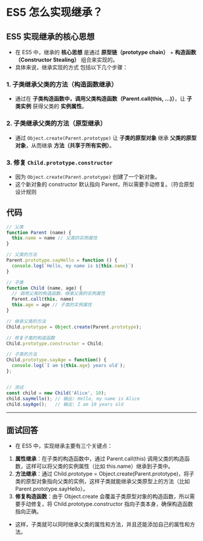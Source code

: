 # ES5 怎么实现继承？

## ES5 实现继承的核心思想

- 在 ES5 中，继承的 **核心思想** 是通过 **原型链（prototype chain）**  + **构造函数（Constructor Stealing）** 组合来实现的。
- 具体来说，继承实现的方式 包括以下几个步骤：

### 1. 子类继承父类的方法（构造函数继承）

- 通过在 **子类构造函数中，调用父类构造函数（Parent.call(this, ...)）**，让 **子类实例** 获得父类的 **实例属性**。

### 2. 子类继承父类的方法（原型继承）

- 通过 `Object.create(Parent.prototype)` 让 **子类的原型对象** 继承 **父类的原型对象**，从而继承 **方法（共享于所有实例）**。
  
### 3. 修复 `Child.prototype.constructor`

- 因为 `Object.create(Parent.prototype)` 创建了一个新对象。
- 这个新对象的 constructor 默认指向 Parent，所以需要手动修复。（符合原型设计规则

## 代码

```js
// 父类
function Parent (name) {
  this.name = name // 父类的实例属性
}

// 父类的方法
Parent.prototype.sayHello = function () {
  console.log(`Hello, my name is ${this.name}`)
}

// 子类
function Child (name, age) {
  // 调用父类的构造函数，继承父类的实例属性
  Parent.call(this, name)
  this.age = age // 子类的实例属性
}

// 继承父类的方法
Child.prototype = Object.create(Parent.prototype);

// 修复子类的构造函数
Child.prototype.constructor = Child;

// 子类的方法
Child.prototype.sayAge = function() {
  console.log(`I am ${this.age} years old`);
};


// 测试
const child = new Child('Alice', 10);
child.sayHello(); // 输出: Hello, my name is Alice
child.sayAge();   // 输出: I am 10 years old
```

---

## 面试回答

- 在 ES5 中，实现继承主要有三个关键点：

1. **属性继承**：在子类的构造函数中，通过 Parent.call(this) 调用父类的构造函数，这样可以将父类的实例属性（比如 this.name）继承到子类中。
2. **方法继承**：通过 Child.prototype = Object.create(Parent.prototype)，将子类的原型对象指向父类的实例，这样子类就能继承父类原型上的方法（比如 Parent.prototype.sayHello）。
3. **修复构造函数**：由于 Object.create 会覆盖子类原型对象的构造函数，所以需要手动修复，将 Child.prototype.constructor 指向子类本身，确保构造函数指向正确。

- 这样，子类就可以同时继承父类的属性和方法，并且还能添加自己的属性和方法。
